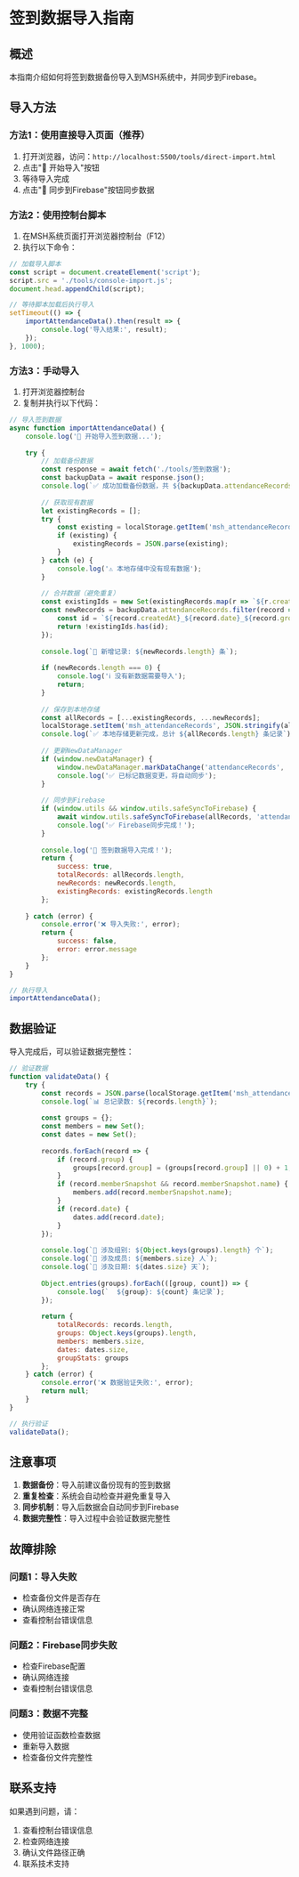 # 签到数据导入指南

## 概述
本指南介绍如何将签到数据备份导入到MSH系统中，并同步到Firebase。

## 导入方法

### 方法1：使用直接导入页面（推荐）
1. 打开浏览器，访问：`http://localhost:5500/tools/direct-import.html`
2. 点击"🚀 开始导入"按钮
3. 等待导入完成
4. 点击"🔄 同步到Firebase"按钮同步数据

### 方法2：使用控制台脚本
1. 在MSH系统页面打开浏览器控制台（F12）
2. 执行以下命令：
```javascript
// 加载导入脚本
const script = document.createElement('script');
script.src = './tools/console-import.js';
document.head.appendChild(script);

// 等待脚本加载后执行导入
setTimeout(() => {
    importAttendanceData().then(result => {
        console.log('导入结果:', result);
    });
}, 1000);
```

### 方法3：手动导入
1. 打开浏览器控制台
2. 复制并执行以下代码：

```javascript
// 导入签到数据
async function importAttendanceData() {
    console.log('🚀 开始导入签到数据...');
    
    try {
        // 加载备份数据
        const response = await fetch('./tools/签到数据');
        const backupData = await response.json();
        console.log(`✅ 成功加载备份数据，共 ${backupData.attendanceRecords.length} 条记录`);
        
        // 获取现有数据
        let existingRecords = [];
        try {
            const existing = localStorage.getItem('msh_attendanceRecords');
            if (existing) {
                existingRecords = JSON.parse(existing);
            }
        } catch (e) {
            console.log('⚠️ 本地存储中没有现有数据');
        }
        
        // 合并数据（避免重复）
        const existingIds = new Set(existingRecords.map(r => `${r.createdAt}_${r.date}_${r.group}`));
        const newRecords = backupData.attendanceRecords.filter(record => {
            const id = `${record.createdAt}_${record.date}_${record.group}`;
            return !existingIds.has(id);
        });
        
        console.log(`🔄 新增记录: ${newRecords.length} 条`);
        
        if (newRecords.length === 0) {
            console.log('ℹ️ 没有新数据需要导入');
            return;
        }
        
        // 保存到本地存储
        const allRecords = [...existingRecords, ...newRecords];
        localStorage.setItem('msh_attendanceRecords', JSON.stringify(allRecords));
        console.log(`✅ 本地存储更新完成，总计 ${allRecords.length} 条记录`);
        
        // 更新NewDataManager
        if (window.newDataManager) {
            window.newDataManager.markDataChange('attendanceRecords', 'modified', 'import_attendance_data');
            console.log('✅ 已标记数据变更，将自动同步');
        }
        
        // 同步到Firebase
        if (window.utils && window.utils.safeSyncToFirebase) {
            await window.utils.safeSyncToFirebase(allRecords, 'attendanceRecords');
            console.log('✅ Firebase同步完成！');
        }
        
        console.log('🎉 签到数据导入完成！');
        return {
            success: true,
            totalRecords: allRecords.length,
            newRecords: newRecords.length,
            existingRecords: existingRecords.length
        };
        
    } catch (error) {
        console.error('❌ 导入失败:', error);
        return {
            success: false,
            error: error.message
        };
    }
}

// 执行导入
importAttendanceData();
```

## 数据验证

导入完成后，可以验证数据完整性：

```javascript
// 验证数据
function validateData() {
    try {
        const records = JSON.parse(localStorage.getItem('msh_attendanceRecords') || '[]');
        console.log(`📊 总记录数: ${records.length}`);
        
        const groups = {};
        const members = new Set();
        const dates = new Set();
        
        records.forEach(record => {
            if (record.group) {
                groups[record.group] = (groups[record.group] || 0) + 1;
            }
            if (record.memberSnapshot && record.memberSnapshot.name) {
                members.add(record.memberSnapshot.name);
            }
            if (record.date) {
                dates.add(record.date);
            }
        });
        
        console.log(`👥 涉及组别: ${Object.keys(groups).length} 个`);
        console.log(`👤 涉及成员: ${members.size} 人`);
        console.log(`📅 涉及日期: ${dates.size} 天`);
        
        Object.entries(groups).forEach(([group, count]) => {
            console.log(`  ${group}: ${count} 条记录`);
        });
        
        return {
            totalRecords: records.length,
            groups: Object.keys(groups).length,
            members: members.size,
            dates: dates.size,
            groupStats: groups
        };
    } catch (error) {
        console.error('❌ 数据验证失败:', error);
        return null;
    }
}

// 执行验证
validateData();
```

## 注意事项

1. **数据备份**：导入前建议备份现有的签到数据
2. **重复检查**：系统会自动检查并避免重复导入
3. **同步机制**：导入后数据会自动同步到Firebase
4. **数据完整性**：导入过程中会验证数据完整性

## 故障排除

### 问题1：导入失败
- 检查备份文件是否存在
- 确认网络连接正常
- 查看控制台错误信息

### 问题2：Firebase同步失败
- 检查Firebase配置
- 确认网络连接
- 查看控制台错误信息

### 问题3：数据不完整
- 使用验证函数检查数据
- 重新导入数据
- 检查备份文件完整性

## 联系支持

如果遇到问题，请：
1. 查看控制台错误信息
2. 检查网络连接
3. 确认文件路径正确
4. 联系技术支持
